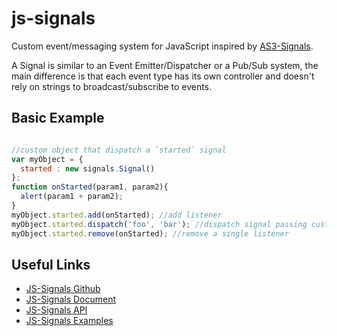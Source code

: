 # js-signals
Custom event/messaging system for JavaScript inspired by [AS3-Signals](https://github.com/robertpenner/as3-signals).

A Signal is similar to an Event Emitter/Dispatcher or a Pub/Sub system, the main difference is that each event type has its own controller and doesn't rely on strings to broadcast/subscribe to events.

## Basic Example
```js

//custom object that dispatch a `started` signal
var myObject = {
  started : new signals.Signal()
};
function onStarted(param1, param2){
  alert(param1 + param2);
}
myObject.started.add(onStarted); //add listener
myObject.started.dispatch('foo', 'bar'); //dispatch signal passing custom parameters
myObject.started.remove(onStarted); //remove a single listener

```

## Useful Links
* [JS-Signals Github](https://github.com/millermedeiros/js-signals)
* [JS-Signals Document](http://millermedeiros.github.io/js-signals/)
* [JS-Signals API](http://millermedeiros.github.io/js-signals/docs/index.html)
* [JS-Signals Examples](https://github.com/millermedeiros/js-signals/wiki/Examples)